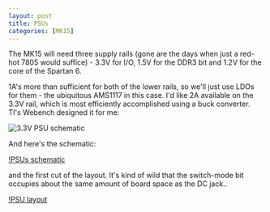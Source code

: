 ```yaml
---
layout: post
title: PSUs
categories: [MK15]
---
```


The MK15 will need three supply rails (gone are the days when just a red-hot 7805 would suffice) - 3.3V for I/O, 1.5V for the DDR3 bit and 1.2V for the core of the Spartan 6.

1A's more than sufficient for both of the lower rails, so we'll just use LDOs for them - the ubiquitous AMS1117 in this case.  I'd like 2A available on the 3.3V rail, 
which is most efficiently accomplished using a buck converter.  TI's Webench designed it for me:

![3.3V PSU schematic](/mk15/images/buck-schematic.png)

And here's the schematic:

[!PSUs schematic](/mk15/images/psu-schematic.png)

and the first cut of the layout.  It's kind of wild that the switch-mode bit occupies about the same amount of board space as the DC jack..

[!PSU layout](/mk15/images/psu-layout.png)


